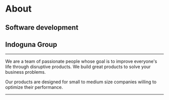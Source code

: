# About

## Software development
## Indoguna Group

---

We are a team of passionate people whose goal is to improve everyone's life through disruptive products. We build great products to solve your business problems.

Our products are designed for small to medium size companies willing to optimize their performance.


--- 
 